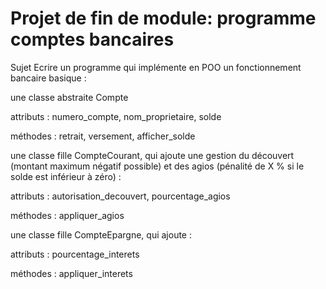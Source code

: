 # Projet de fin de module: programme comptes bancaires

Sujet
Ecrire un programme qui implémente en POO un fonctionnement bancaire basique :


une classe abstraite Compte


attributs : numero_compte, nom_proprietaire, solde

méthodes : retrait, versement, afficher_solde



une classe fille CompteCourant, qui ajoute une gestion du découvert (montant maximum négatif
possible) et des agios (pénalité de X % si le solde est inférieur à zéro) :


attributs : autorisation_decouvert, pourcentage_agios

méthodes : appliquer_agios



une classe fille CompteEpargne, qui ajoute :


attributs : pourcentage_interets

méthodes : appliquer_interets
